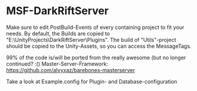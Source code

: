 # MSF-DarkRiftServer

Make sure to edit PostBuild-Events of every containing project to fit your needs. By default, the Builds are copied to "E:\UnityProjects\DarkRiftServer\Plugins". The build of "Utils"-project should be copied to the Unity-Assets, so you can access the MessageTags.

99% of the code is/will be ported from the really awesome (but no longer continued? :() Master-Server-Framework: https://github.com/alvyxaz/barebones-masterserver


Take a look at Example.config for Plugin- and Database-configuration
